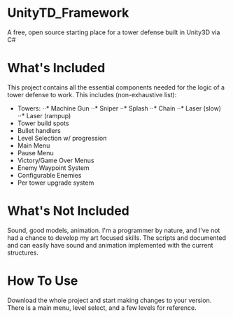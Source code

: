 # UnityTD_Framework
A free, open source starting place for a tower defense built in Unity3D via C#

# What's Included
This project contains all the essential components needed for the logic of a tower defense to work.
This includes (non-exhaustive list):
* Towers:
⋅⋅* Machine Gun
⋅⋅* Sniper
⋅⋅* Splash
⋅⋅* Chain
⋅⋅* Laser (slow)
⋅⋅* Laser (rampup)
* Tower build spots
* Bullet handlers
* Level Selection w/ progression
* Main Menu
* Pause Menu
* Victory/Game Over Menus
* Enemy Waypoint System
* Configurable Enemies
* Per tower upgrade system

# What's Not Included
Sound, good models, animation. I'm a programmer by nature, and I've not had a chance to develop my art focused skills. The scripts and documented and can easily have sound and animation implemented with the current structures.

# How To Use
Download the whole project and start making changes to your version. There is a main menu, level select, and a few levels for reference.
